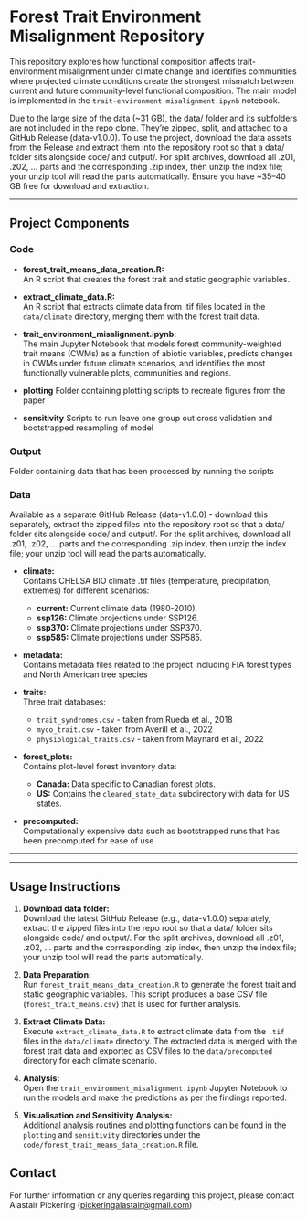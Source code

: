 # Forest Trait Environment Misalignment Repository

This repository explores how functional composition affects trait-environment misalignment under climate change and identifies communities where projected climate conditions create the strongest mismatch between current and future community-level functional composition. The main model is implemented in the `trait-environment misalignment.ipynb` notebook.

Due to the large size of the data (~31 GB), the data/ folder and its subfolders are not included in the repo clone. They’re zipped, split, and attached to a GitHub Release (data-v1.0.0). To use the project, download the data assets from the Release and extract them into the repository root so that a data/ folder sits alongside code/ and output/. For split archives, download all .z01, .z02, … parts and the corresponding .zip index, then unzip the index file; your unzip tool will read the parts automatically. Ensure you have ~35–40 GB free for download and extraction.

---

## Project Components

### Code
- **forest_trait_means_data_creation.R:**  
  An R script that creates the forest trait and static geographic variables. 
  
- **extract_climate_data.R:**  
  An R script that extracts climate data from .tif files located in the `data/climate` directory, merging them with the forest trait data.

- **trait_environment_misalignment.ipynb:**  
  The main Jupyter Notebook that models forest community-weighted trait means (CWMs) as a function of abiotic variables, predicts changes in CWMs under future climate scenarios, and identifies the most functionally vulnerable plots, communities and regions.
  
- **plotting**
  Folder containing plotting scripts to recreate figures from the paper
  
- **sensitivity**
  Scripts to run leave one group out cross validation and bootstrapped resampling of model

### Output

Folder containing data that has been processed by running the scripts

### Data

Available as a separate GitHub Release (data-v1.0.0) - download this separately, extract the zipped files into the repository root so that a data/ folder sits alongside code/ and output/. For the split archives, download all .z01, .z02, … parts and the corresponding .zip index, then unzip the index file; your unzip tool will read the parts automatically.

- **climate:**  
  Contains CHELSA BIO climate .tif files (temperature, precipitation, extremes) for different scenarios:
  - **current:** Current climate data (1980-2010).
  - **ssp126:** Climate projections under SSP126.
  - **ssp370:** Climate projections under SSP370.
  - **ssp585:** Climate projections under SSP585.

- **metadata:**  
  Contains metadata files related to the project including FIA forest types and North American tree species
  
- **traits:**  
  Three trait databases:
  - `trait_syndromes.csv` - taken from Rueda et al., 2018
  - `myco_trait.csv` - taken from Averill et al., 2022
  - `physiological_traits.csv` - taken from Maynard et al., 2022 
  
- **forest_plots:**  
  Contains plot-level forest inventory data:
  - **Canada:** Data specific to Canadian forest plots.
  - **US:** Contains the `cleaned_state_data` subdirectory with data for US states.
  
- **precomputed:**  
  Computationally expensive data such as bootstrapped runs that has been precomputed for ease of use
---
---

## Usage Instructions

1. **Download data folder:** <br>
  Download the latest GitHub Release (e.g., data-v1.0.0) separately, extract the zipped files into the repo root so that a data/ folder sits alongside code/ and output/. For the split archives, download all .z01, .z02, … parts and the corresponding .zip index, then unzip the index file; your unzip tool will read the parts automatically.

2. **Data Preparation:**   
   Run `forest_trait_means_data_creation.R` to generate the forest trait and static geographic variables. This script produces a base CSV file (`forest_trait_means.csv`) that is used for further analysis.

3. **Extract Climate Data:**  
   Execute `extract_climate_data.R` to extract climate data from the `.tif` files in the `data/climate` directory. The extracted data is merged with the forest trait data and exported as CSV files to the `data/precomputed` directory for each climate scenario.

4. **Analysis:**  
   Open the `trait_environment_misalignment.ipynb` Jupyter Notebook to run the models and make the predictions as per the findings reported. 

5. **Visualisation and Sensitivity Analysis:**  
   Additional analysis routines and plotting functions can be found in the `plotting` and `sensitivity` directories under the `code/forest_trait_means_data_creation.R` file.



## Contact

For further information or any queries regarding this project, please contact Alastair Pickering (pickeringalastair@gmail.com)
